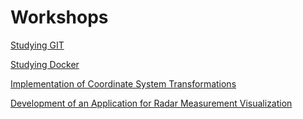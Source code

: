 # Workshops

[Studying GIT](https://github.com/Sun-95/Studying-Git)

[Studying Docker](https://github.com/Sun-95/Studying-Docker/tree/main)

[Implementation of Coordinate System Transformations](https://github.com/Sun-95/Implementation-of-Coordinate-System-Transformations)

[Development of an Application for Radar Measurement Visualization](https://github.com/Sun-95/Development-of-an-Application-for-Radar-Measurement-Visualization)
